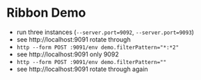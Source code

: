 # Ribbon Demo

* run three instances (`--server.port=9092`, `--server.port=9093`)
* see http://localhost:9091 rotate through
* `http --form POST :9091/env demo.filterPattern="*:*2"`
* see http://localhost:9091 only 9092
* `http --form POST :9091/env demo.filterPattern=""`
* see http://localhost:9091 rotate through again
